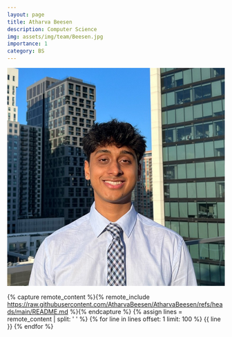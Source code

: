 ```yaml
---
layout: page
title: Atharva Beesen
description: Computer Science
img: assets/img/team/Beesen.jpg
importance: 1
category: BS
---
```


<div class="profile float-right"> 
<img src="/assets/img/team/Beesen.jpg" class="img-fluid z-depth-1 rounded"/>
</div>


{% capture remote_content %}{% remote_include https://raw.githubusercontent.com/AtharvaBeesen/AtharvaBeesen/refs/heads/main/README.md %}{% endcapture %}
{% assign lines = remote_content | split: '
' %}
{% for line in lines offset: 1 limit: 100 %}
{{ line }}
{% endfor %}